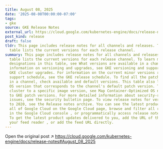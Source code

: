 ```yaml
---
title: August 08, 2025
date: '2025-08-08T00:00:00-07:00'
tags:
- gke
source: GKE Release Notes
external_url: https://cloud.google.com/kubernetes-engine/docs/release-notes#August_08_2025
post_kind: release
draft: false
tldr: This page includes release notes for all channels and releases. The following
  table lists the current versions for each release channel.
summary: This page includes release notes for all channels and releases. The following
  table lists the current versions for each release channel. To learn more about the
  designations in this table, see What versions are available in a channel. For general
  information on versioning and upgrades, see GKE versioning and support and About
  GKE cluster upgrades. For information on the current minor versions rollout and
  support schedule, see the GKE release schedule. To find all the patch versions available
  in a channel, check available and default versions. This table also lists the Container-Optimized
  OS version that corresponds to the channel's default patch version. To upgrade a
  cluster to a specific image version, see Map Container-Optimized OS node image versions
  to GKE patch versions. For more detailed information about security-related known
  issues, see the security bulletin page. To view release notes for versions prior
  to 2020, see the Release notes archive. You can see the latest product updates for
  all of Google Cloud on the Google Cloud page, browse and filter all release notes
  in the Google Cloud console , or programmatically access release notes in BigQuery.
  To get the latest product updates delivered to you, add the URL of this page to
  your feed reader , or add the feed URL directly.
---
```

Open the original post ↗ https://cloud.google.com/kubernetes-engine/docs/release-notes#August_08_2025

